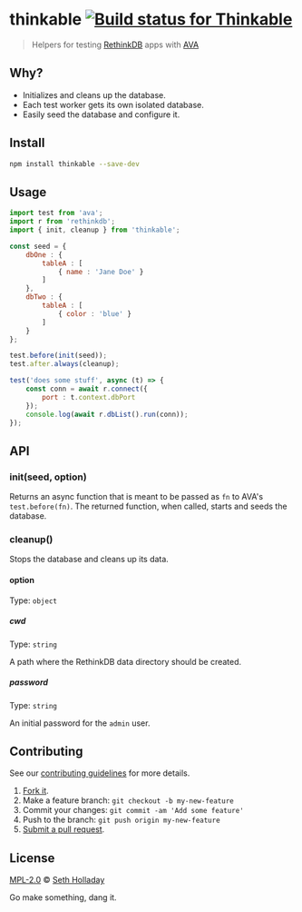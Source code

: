 # thinkable [![Build status for Thinkable](https://img.shields.io/circleci/project/sholladay/thinkable/master.svg "Build Status")](https://circleci.com/gh/sholladay/thinkable "Builds")

> Helpers for testing [RethinkDB](https://rethinkdb.com/) apps with [AVA](https://github.com/avajs/ava)

## Why?

 - Initializes and cleans up the database.
 - Each test worker gets its own isolated database.
 - Easily seed the database and configure it.

## Install

```sh
npm install thinkable --save-dev
```

## Usage

```js
import test from 'ava';
import r from 'rethinkdb';
import { init, cleanup } from 'thinkable';

const seed = {
    dbOne : {
        tableA : [
            { name : 'Jane Doe' }
        ]
    },
    dbTwo : {
        tableA : [
            { color : 'blue' }
        ]
    }
};

test.before(init(seed));
test.after.always(cleanup);

test('does some stuff', async (t) => {
    const conn = await r.connect({
        port : t.context.dbPort
    });
    console.log(await r.dbList().run(conn));
});
```

## API

### init(seed, option)

Returns an async function that is meant to be passed as `fn` to AVA's `test.before(fn)`. The returned function, when called, starts and seeds the database.

### cleanup()

Stops the database and cleans up its data.

#### option

Type: `object`

##### cwd

Type: `string`

A path where the RethinkDB data directory should be created.

##### password

Type: `string`

An initial password for the `admin` user.

## Contributing

See our [contributing guidelines](https://github.com/sholladay/thinkable/blob/master/CONTRIBUTING.md "Guidelines for participating in this project") for more details.

1. [Fork it](https://github.com/sholladay/thinkable/fork).
2. Make a feature branch: `git checkout -b my-new-feature`
3. Commit your changes: `git commit -am 'Add some feature'`
4. Push to the branch: `git push origin my-new-feature`
5. [Submit a pull request](https://github.com/sholladay/thinkable/compare "Submit code to this project for review").

## License

[MPL-2.0](https://github.com/sholladay/thinkable/blob/master/LICENSE "License for thinkable") © [Seth Holladay](https://seth-holladay.com "Author of thinkable")

Go make something, dang it.
